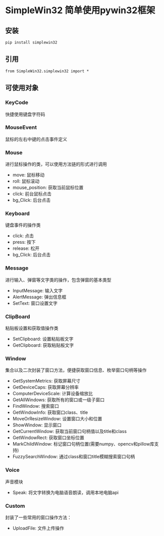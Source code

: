 # SimpleWin32 简单使用pywin32框架

## 安装
```pycon
pip install simplewin32
```

## 引用
```pycon
from SimpleWin32.simplewin32 import *
```

## 可使用对象
### **KeyCode**
快捷使用键盘字符码

### **MouseEvent**
鼠标的左右中键的点击事件定义

### **Mouse**
进行鼠标操作的类，可以使用方法链的形式进行调用
- move: 鼠标移动
- roll: 鼠标滚动
- mouse_position: 获取当前鼠标位置
- click: 前台鼠标点击
- bg_Click: 后台点击

### **Keyboard**
键盘事件的操作类
- click: 点击
- press: 按下
- release: 松开
- bg_Click: 后台点击

### **Message**
进行输入、弹窗等文字类的操作，包含弹窗的基本类型
- InputMessage: 输入文字
- AlertMessage: 弹出信息框
- SetText: 窗口设置文字

### **ClipBoard**
粘贴板设置和获取值操作类
- SetClipboard: 设置粘贴板文字
- GetClipboard: 获取粘贴板文字

### **Window**
集合以及二次封装了窗口方法，便捷获取窗口信息、枚举窗口句柄等操作
- GetSystemMetrics: 获取屏幕尺寸
- GetDeviceCaps: 获取屏幕分辨率
- ComputerDeviceScale: 计算设备缩放比
- GetAllWindows: 获取所有的窗口或一级子窗口
- FindWindow: 搜索窗口
- GetWindowInfo: 获取窗口class、title
- MoveOrResizeWindow: 设置窗口大小和位置
- ShowWindow: 显示窗口
- GetCurrentWindow: 获取当前窗口句柄值以及title和class
- GetWindowRect: 获取窗口坐标位置
- MarkChildWindow: 标记窗口句柄位置(需要numpy、opencv和pillow库支持)
- FuzzySearchWindow: 通过class和窗口title模糊搜索窗口句柄

### **Voice**
声音模块
- Speak: 将文字转换为电脑语音朗读，调用本地电脑api

### **Custom**
封装了一些常用的窗口操作方法：
- UploadFile: 文件上传操作

